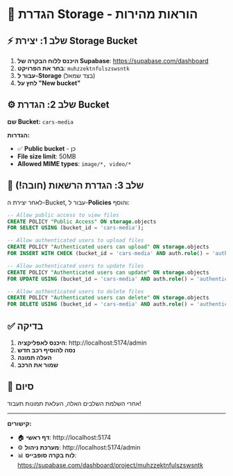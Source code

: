 # 🚀 **הגדרת Storage - הוראות מהירות**

## ⚡ **שלב 1: יצירת Storage Bucket**

1. **היכנס ללוח הבקרה של Supabase**: https://supabase.com/dashboard
2. **בחר את הפרויקט**: `muhzzektnfulszswsntk`
3. **עבור ל-Storage** (בצד שמאל)
4. **לחץ על "New bucket"**

## ⚙️ **שלב 2: הגדרת Bucket**

**שם Bucket:** `cars-media`

**הגדרות:**
- ✅ **Public bucket** - כן
- **File size limit**: 50MB
- **Allowed MIME types**: `image/*, video/*`

## 🔐 **שלב 3: הגדרת הרשאות (חובה!)**

לאחר יצירת ה-Bucket, עבור ל-**Policies** והוסף:

```sql
-- Allow public access to view files
CREATE POLICY "Public Access" ON storage.objects
FOR SELECT USING (bucket_id = 'cars-media');

-- Allow authenticated users to upload files
CREATE POLICY "Authenticated users can upload" ON storage.objects
FOR INSERT WITH CHECK (bucket_id = 'cars-media' AND auth.role() = 'authenticated');

-- Allow authenticated users to update files
CREATE POLICY "Authenticated users can update" ON storage.objects
FOR UPDATE USING (bucket_id = 'cars-media' AND auth.role() = 'authenticated');

-- Allow authenticated users to delete files
CREATE POLICY "Authenticated users can delete" ON storage.objects
FOR DELETE USING (bucket_id = 'cars-media' AND auth.role() = 'authenticated');
```

## ✅ **בדיקה**

1. **היכנס לאפליקציה**: http://localhost:5174/admin
2. **נסה להוסיף רכב חדש**
3. **העלה תמונה**
4. **שמור את הרכב**

## 🎉 **סיום**

אחרי השלמת השלבים האלה, העלאת תמונות תעבוד!

---

**קישורים:**
- 🏠 **דף ראשי**: http://localhost:5174
- ⚙️ **מערכת ניהול**: http://localhost:5174/admin
- 📊 **לוח בקרה סופבייס**: https://supabase.com/dashboard/project/muhzzektnfulszswsntk
